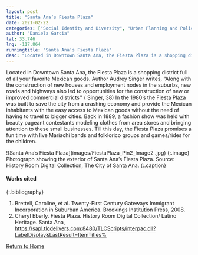 ```yaml
---
layout: post
title: "Santa Ana’s Fiesta Plaza"
date: 2021-02-22
categories: ["Social Identity and Diversity", "Urban Planning and Policy"]
author: "Daniela Garcia"
lat: 33.746
lng: -117.864
runningtitle: "Santa Ana’s Fiesta Plaza"
desc: "Located in Downtown Santa Ana, the Fiesta Plaza is a shopping district full of all your favorite Mexican goods."
---
```

Located in Downtown Santa Ana, the Fiesta Plaza is a shopping district full of all your favorite Mexican goods. Author Audrey Singer writes, “Along with the construction of new houses and employment nodes in the suburbs, new roads and highways also led to opportunities for the construction of new or improved commercial districts'' ( Singer, 38) In the 1980’s the Fiesta Plaza was built to save the city from a crashing economy and provide the Mexican inhabitants with the easy access to Mexican goods without the need of having to travel to bigger cities. Back in 1889, a fashion show was held with beauty pageant contestants modeling clothes from area stores and bringing attention to these small businesses. Till this day, the Fiesta Plaza promises a fun time with live Mariachi bands and folklorico groups and games/rides for the children.

![Santa Ana’s Fiesta Plaza](images/FiestaPlaza_Pin2_Image2 .jpg)
   {:.image} 
Photograph showing the exterior of Santa Ana’s Fiesta Plaza. Source: History Room Digital Collection, The City of Santa Ana. 
   {:.caption} 


#### Works cited

{:.bibliography}
1. Brettell, Caroline, et al. Twenty-First Century Gateways Immigrant Incorporation in Suburban America. Brookings Institution Press, 2008. 
2. Cheryl Eberly. Fiesta Plaza. History Room Digital Collection/ Latino Heritage. Santa Ana, https://sapl.tlcdelivers.com:8480/TLCScripts/interpac.dll?LabelDisplay&LastResult=ItemTitles%

[Return to Home](https://uclachicanxstudies.github.io/BarrioSuburbanisms/)
